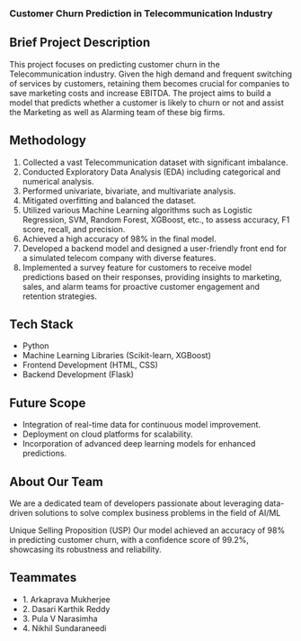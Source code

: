 ### Customer Churn Prediction in Telecommunication Industry

## Brief Project Description
This project focuses on predicting customer churn in the Telecommunication industry. Given the high demand and frequent switching of services by customers, retaining them becomes crucial for companies to save marketing costs and increase EBITDA. The project aims to build a model that predicts whether a customer is likely to churn or not and assist the Marketing as well as Alarming team of these big firms.

## Methodology
1. Collected a vast Telecommunication dataset with significant imbalance.
2. Conducted Exploratory Data Analysis (EDA) including categorical and numerical analysis.
3. Performed univariate, bivariate, and multivariate analysis.
4. Mitigated overfitting and balanced the dataset.
5. Utilized various Machine Learning algorithms such as Logistic Regression, SVM, Random Forest, XGBoost, etc., to assess accuracy, F1 score, recall, and precision.
6. Achieved a high accuracy of 98% in the final model.
7. Developed a backend model and designed a user-friendly front end for a simulated telecom company with diverse features.
8. Implemented a survey feature for customers to receive model predictions based on their responses, providing insights to marketing, sales, and alarm teams for proactive customer engagement and retention strategies.

## Tech Stack
- Python
- Machine Learning Libraries (Scikit-learn, XGBoost)
- Frontend Development (HTML, CSS)
- Backend Development (Flask)

## Future Scope
- Integration of real-time data for continuous model improvement.
- Deployment on cloud platforms for scalability.
- Incorporation of advanced deep learning models for enhanced predictions.

## About Our Team
We are a dedicated team of developers passionate about leveraging data-driven solutions to solve complex business problems in the field of AI/ML

Unique Selling Proposition (USP)
Our model achieved an accuracy of 98% in predicting customer churn, with a confidence score of 99.2%, showcasing its robustness and reliability.

## Teammates
<ul>
  <li>
    1. Arkaprava Mukherjee 
  </li>
  <li>
    2. Dasari Karthik Reddy
  </li>
  <li>
    3. Pula V Narasimha
  </li>
  <li>
    4. Nikhil Sundaraneedi
  </li>
</ul>
